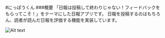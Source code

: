 #にっぽうくん
###概要
「日報は投稿して終わりじゃない！フィードバックをもらってこそ！」をテーマにした日報アプリです。
日報を投稿するのはもちろん、読者が読んだ日報を評価する機能を実装しています。

![Alt text](images/nippokun_evaluate.png)